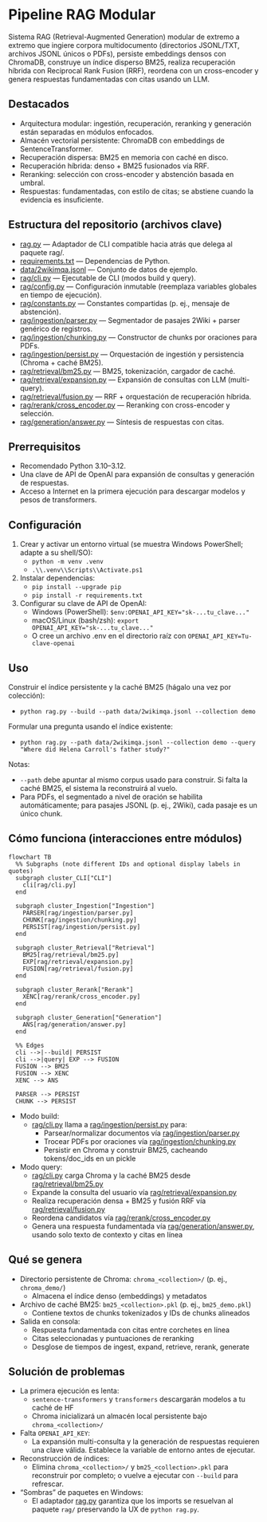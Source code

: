 # Pipeline RAG Modular

Sistema RAG (Retrieval-Augmented Generation) modular de extremo a extremo que ingiere corpora multidocumento (directorios JSONL/TXT, archivos JSONL únicos o PDFs), persiste embeddings densos con ChromaDB, construye un índice disperso BM25, realiza recuperación híbrida con Reciprocal Rank Fusion (RRF), reordena con un cross-encoder y genera respuestas fundamentadas con citas usando un LLM.

## Destacados
- Arquitectura modular: ingestión, recuperación, reranking y generación están separadas en módulos enfocados.
- Almacén vectorial persistente: ChromaDB con embeddings de SentenceTransformer.
- Recuperación dispersa: BM25 en memoria con caché en disco.
- Recuperación híbrida: denso + BM25 fusionados vía RRF.
- Reranking: selección con cross-encoder y abstención basada en umbral.
- Respuestas: fundamentadas, con estilo de citas; se abstiene cuando la evidencia es insuficiente.

## Estructura del repositorio (archivos clave)
- [rag.py](rag.py) — Adaptador de CLI compatible hacia atrás que delega al paquete rag/.
- [requirements.txt](requirements.txt) — Dependencias de Python.
- [data/2wikimqa.jsonl](data/2wikimqa.jsonl) — Conjunto de datos de ejemplo.
- [rag/cli.py](rag/cli.py) — Ejecutable de CLI (modos build y query).
- [rag/config.py](rag/config.py) — Configuración inmutable (reemplaza variables globales en tiempo de ejecución).
- [rag/constants.py](rag/constants.py) — Constantes compartidas (p. ej., mensaje de abstención).
- [rag/ingestion/parser.py](rag/ingestion/parser.py) — Segmentador de pasajes 2Wiki + parser genérico de registros.
- [rag/ingestion/chunking.py](rag/ingestion/chunking.py) — Constructor de chunks por oraciones para PDFs.
- [rag/ingestion/persist.py](rag/ingestion/persist.py) — Orquestación de ingestión y persistencia (Chroma + caché BM25).
- [rag/retrieval/bm25.py](rag/retrieval/bm25.py) — BM25, tokenización, cargador de caché.
- [rag/retrieval/expansion.py](rag/retrieval/expansion.py) — Expansión de consultas con LLM (multi-query).
- [rag/retrieval/fusion.py](rag/retrieval/fusion.py) — RRF + orquestación de recuperación híbrida.
- [rag/rerank/cross_encoder.py](rag/rerank/cross_encoder.py) — Reranking con cross-encoder y selección.
- [rag/generation/answer.py](rag/generation/answer.py) — Síntesis de respuestas con citas.

## Prerrequisitos
- Recomendado Python 3.10–3.12.
- Una clave de API de OpenAI para expansión de consultas y generación de respuestas.
- Acceso a Internet en la primera ejecución para descargar modelos y pesos de transformers.

## Configuración
1) Crear y activar un entorno virtual (se muestra Windows PowerShell; adapte a su shell/SO):
   - `python -m venv .venv`
   - `.\\.venv\\Scripts\\Activate.ps1`
2) Instalar dependencias:
   - `pip install --upgrade pip`
   - `pip install -r requirements.txt`
3) Configurar su clave de API de OpenAI:
   - Windows (PowerShell): `$env:OPENAI_API_KEY="sk-...tu_clave..."`
   - macOS/Linux (bash/zsh): `export OPENAI_API_KEY="sk-...tu_clave..."`
   - O cree un archivo .env en el directorio raíz con `OPENAI_API_KEY=Tu-clave-openai`

## Uso
Construir el índice persistente y la caché BM25 (hágalo una vez por colección):
- `python rag.py --build --path data/2wikimqa.jsonl --collection demo`

Formular una pregunta usando el índice existente:
- `python rag.py --path data/2wikimqa.jsonl --collection demo --query "Where did Helena Carroll's father study?"`

Notas:
- `--path` debe apuntar al mismo corpus usado para construir. Si falta la caché BM25, el sistema la reconstruirá al vuelo.
- Para PDFs, el segmentado a nivel de oración se habilita automáticamente; para pasajes JSONL (p. ej., 2Wiki), cada pasaje es un único chunk.

## Cómo funciona (interacciones entre módulos)

```mermaid
flowchart TB
  %% Subgraphs (note different IDs and optional display labels in quotes)
  subgraph cluster_CLI["CLI"]
    cli[rag/cli.py]
  end

  subgraph cluster_Ingestion["Ingestion"]
    PARSER[rag/ingestion/parser.py]
    CHUNK[rag/ingestion/chunking.py]
    PERSIST[rag/ingestion/persist.py]
  end

  subgraph cluster_Retrieval["Retrieval"]
    BM25[rag/retrieval/bm25.py]
    EXP[rag/retrieval/expansion.py]
    FUSION[rag/retrieval/fusion.py]
  end

  subgraph cluster_Rerank["Rerank"]
    XENC[rag/rerank/cross_encoder.py]
  end

  subgraph cluster_Generation["Generation"]
    ANS[rag/generation/answer.py]
  end

  %% Edges
  cli -->|--build| PERSIST
  cli -->|query| EXP --> FUSION
  FUSION --> BM25
  FUSION --> XENC
  XENC --> ANS

  PARSER --> PERSIST
  CHUNK --> PERSIST
```

- Modo build:
  - [rag/cli.py](rag/cli.py) llama a [rag/ingestion/persist.py](rag/ingestion/persist.py) para:
    - Parsear/normalizar documentos vía [rag/ingestion/parser.py](rag/ingestion/parser.py)
    - Trocear PDFs por oraciones vía [rag/ingestion/chunking.py](rag/ingestion/chunking.py)
    - Persistir en Chroma y construir BM25, cacheando tokens/doc_ids en un pickle
- Modo query:
  - [rag/cli.py](rag/cli.py) carga Chroma y la caché BM25 desde [rag/retrieval/bm25.py](rag/retrieval/bm25.py)
  - Expande la consulta del usuario vía [rag/retrieval/expansion.py](rag/retrieval/expansion.py)
  - Realiza recuperación densa + BM25 y fusión RRF vía [rag/retrieval/fusion.py](rag/retrieval/fusion.py)
  - Reordena candidatos vía [rag/rerank/cross_encoder.py](rag/rerank/cross_encoder.py)
  - Genera una respuesta fundamentada vía [rag/generation/answer.py](rag/generation/answer.py), usando solo texto de contexto y citas en línea

## Qué se genera
- Directorio persistente de Chroma: `chroma_<collection>/` (p. ej., `chroma_demo/`)
  - Almacena el índice denso (embeddings) y metadatos
- Archivo de caché BM25: `bm25_<collection>.pkl` (p. ej., `bm25_demo.pkl`)
  - Contiene textos de chunks tokenizados y IDs de chunks alineados
- Salida en consola:
  - Respuesta fundamentada con citas entre corchetes en línea
  - Citas seleccionadas y puntuaciones de reranking
  - Desglose de tiempos de ingest, expand, retrieve, rerank, generate

## Solución de problemas
- La primera ejecución es lenta:
  - `sentence-transformers` y `transformers` descargarán modelos a tu caché de HF
  - Chroma inicializará un almacén local persistente bajo `chroma_<collection>/`
- Falta `OPENAI_API_KEY`:
  - La expansión multi-consulta y la generación de respuestas requieren una clave válida. Establece la variable de entorno antes de ejecutar.
- Reconstrucción de índices:
  - Elimina `chroma_<collection>/` y `bm25_<collection>.pkl` para reconstruir por completo; o vuelve a ejecutar con `--build` para refrescar.
- “Sombras” de paquetes en Windows:
  - El adaptador [rag.py](rag.py) garantiza que los imports se resuelvan al paquete `rag/` preservando la UX de `python rag.py`.